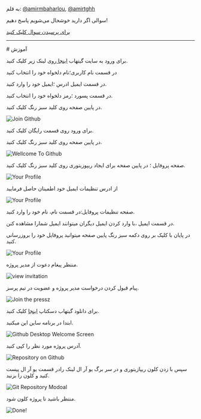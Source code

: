 به قلم:
[@amirmbaharlou](https://github.com/amirmbaharlou),
[@amirtghh](https://github.com/amirtghh)

سوالی اگر دارید خوشحال می‌شویم پاسخ دهیم!

[برای پرسیدن سوال کلیک کنید](https://github.com/Pressz/pressz.github.io/issues/new)

<hr/>
# آموزش

 برای ورود به سایت گیتهاب [اینجا ](http//:https://github.com/join?source=login)روی لینک زیر کلیک کنید.

در قسمت نام کاربری؛نام دلخواه خود را انتخاب کنید

در قسمت ایمیل ادرس ؛ایمیل خود را وارد کنید.

در قسمت  پسورد ؛رمز دلخواه خود را انتخاب کنید.

 در پایین صفحه روی کلید سبز رنگ کلیک کنید.

![Join Github](content/Sariab/images/git-1.png)

برای ورود روی قسمت رایگان کلیک کنید.

در پایین صفحه روی کلید سبز رنگ کلیک کنید.

![Wellcome To Github](content/Sariab/images/git-2.png)

صفحه پروفایل ؛ در پایین صفحه برای ایجاد ریپوزیتوری روی کلید سبز رنگ کلیک کنید.  

![Your Profile](content/Sariab/images/git-8.png)

از ادرس تنظیمات ایمیل خود اطمینان حاصل فرمایید

![Your Profile](content/Sariab/images/git-9.png)

صفحه تنظیمات پروفایل:در قسمت نام، نام خود را وارد کنید.

در قسمت ایمیل ،با وارد کردن ایمیل دیگران میتوانند ایمیل شمارا مشاهده کنن.

در پایان با کلیک بر روی دکمه سبز رنگ پایین صفحه میتوانید پروفایل خود را بروزرسانی کنید.

![Your Profile](content/Sariab/images/git-10.png)

منتظر پیغام دعوت از مدیر پروژه.

![view invitation](content/Sariab/images/git-11.png)

پیام قبول کردن درخواست مدیر پروژه و عضویت در تیم  پرسز.

![Join the pressz](content/Sariab/images/git-12.png)

برای دانلود گیتهاب دسکتاپ
[اینجا](https://desktop.github.com/)
کلیک کنید.

ابتدا در برنامه ساین این میکنید.

![Github Desktop Welcome Screen](content/Sariab/images/git-desktop-1.jpg)

آدرس پروژه مورد نظر را کپی کنید.

![Repository on Github](content/Sariab/images/git-desktop-2.jpg)

سپس با زدن کلون ریپازیتوری و در سر برگ یو آر ال لینک رادر قسمت یو آر ال پیست کنید و کلون را بزنید.  

![Git Repository Modoal](content/Sariab/images/git-desktop-3.jpg)

منتظر باشید تا پروژه کلون شود.

![Done!](content/Sariab/images/git-desktop-4.jpg)

